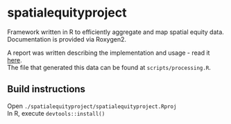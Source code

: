 # spatialequityproject
Framework written in R to efficiently aggregate and map spatial equity data.  
Documentation is provided via Roxygen2.

A report was written describing the implementation and usage - read it [here](./report/compsci380_spatial_equity_project.pdf).  
The file that generated this data can be found at `scripts/processing.R`.

## Build instructions

Open `./spatialequityproject/spatialequityproject.Rproj`  
In R, execute `devtools::install()`
